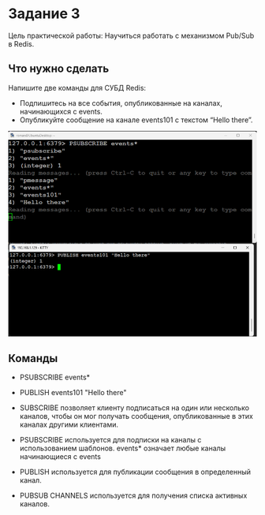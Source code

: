 # Задание 3

Цель практической работы:
Научиться работать с механизмом Pub/Sub в Redis.

## Что нужно сделать

Напишите две команды для СУБД Redis:

* Подпишитесь на все события, опубликованные на каналах, начинающихся с events.
* Опубликуйте сообщение на канале events101 с текстом “Hello there”.

![task3](./img/Screenshot_1425.png)

## Команды

* PSUBSCRIBE events*
* PUBLISH events101 "Hello there"


* SUBSCRIBE позволяет клиенту подписаться на один или несколько каналов, чтобы он мог получать сообщения, опубликованные
  в этих каналах другими клиентами.
* PSUBSCRIBE используется для подписки на каналы с использованием шаблонов. events* означает любые каналы начинающиеся с
  events
* PUBLISH используется для публикации сообщения в определенный канал.
* PUBSUB CHANNELS используется для получения списка активных каналов. 
